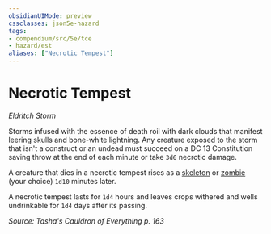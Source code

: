 ```yaml
---
obsidianUIMode: preview
cssclasses: json5e-hazard
tags:
- compendium/src/5e/tce
- hazard/est
aliases: ["Necrotic Tempest"]
---
```

# Necrotic Tempest
*Eldritch Storm*  

Storms infused with the essence of death roil with dark clouds that manifest leering skulls and bone-white lightning. Any creature exposed to the storm that isn't a construct or an undead must succeed on a DC 13 Constitution saving throw at the end of each minute or take `3d6` necrotic damage.

A creature that dies in a necrotic tempest rises as a [skeleton](2-Mechanics/CLI/bestiary/undead/skeleton.md) or [zombie](2-Mechanics/CLI/bestiary/undead/zombie.md) (your choice) `1d10` minutes later.

 A necrotic tempest lasts for `1d4` hours and leaves crops withered and wells undrinkable for `1d4` days after its passing.

*Source: Tasha's Cauldron of Everything p. 163*